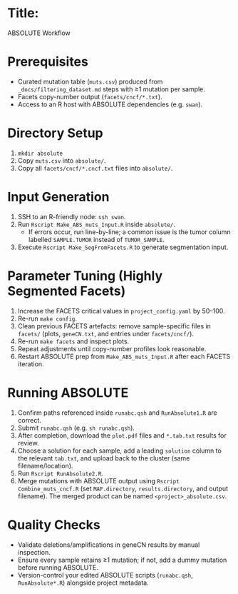 # Title:
   ABSOLUTE Workflow

# Prerequisites
- Curated mutation table (`muts.csv`) produced from `_docs/filtering_dataset.md` steps with ≥1 mutation per sample.
- Facets copy-number output (`facets/cncf/*.txt`).
- Access to an R host with ABSOLUTE dependencies (e.g. `swan`).

# Directory Setup
1. `mkdir absolute`
2. Copy `muts.csv` into `absolute/`.
3. Copy all `facets/cncf/*.cncf.txt` files into `absolute/`.

# Input Generation
1. SSH to an R-friendly node: `ssh swan`.
2. Run `Rscript Make_ABS_muts_Input.R` inside `absolute/`.
   - If errors occur, run line-by-line; a common issue is the tumor column labelled `SAMPLE.TUMOR` instead of `TUMOR_SAMPLE`.
3. Execute `Rscript Make_SegFromFacets.R` to generate segmentation input.

# Parameter Tuning (Highly Segmented Facets)
1. Increase the FACETS critical values in `project_config.yaml` by 50–100.
2. Re-run `make config`.
3. Clean previous FACETS artefacts: remove sample-specific files in `facets/` (plots, `geneCN.txt`, and entries under `facets/cncf/`).
4. Re-run `make facets` and inspect plots.
5. Repeat adjustments until copy-number profiles look reasonable.
6. Restart ABSOLUTE prep from `Make_ABS_muts_Input.R` after each FACETS iteration.

# Running ABSOLUTE
1. Confirm paths referenced inside `runabc.qsh` and `RunAbsolute1.R` are correct.
2. Submit `runabc.qsh` (e.g. `sh runabc.qsh`).
3. After completion, download the `plot.pdf` files and `*.tab.txt` results for review.
4. Choose a solution for each sample, add a leading `solution` column to the relevant `tab.txt`, and upload back to the cluster (same filename/location).
5. Run `Rscript RunAbsolute2.R`.
6. Merge mutations with ABSOLUTE output using `Rscript Combine_muts_cncf.R` (set `MAF.directory`, `results.directory`, and output filename).  The merged product can be named `<project>_absolute.csv`.

# Quality Checks
- Validate deletions/amplifications in geneCN results by manual inspection.
- Ensure every sample retains ≥1 mutation; if not, add a dummy mutation before running ABSOLUTE.
- Version-control your edited ABSOLUTE scripts (`runabc.qsh`, `RunAbsolute*.R`) alongside project metadata.
